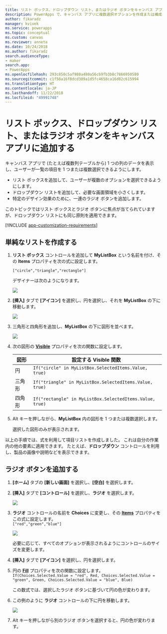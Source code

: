 ```yaml
---
title: リスト ボックス、ドロップダウン リスト、またはラジオ ボタンをキャンバス アプリに追加する | Microsoft Docs
description: PowerApps で、キャンバス アプリに複数選択オプションを作成または構成する
author: fikaradz
manager: kvivek
ms.service: powerapps
ms.topic: conceptual
ms.custom: canvas
ms.reviewer: anneta
ms.date: 10/24/2018
ms.author: fikaradz
search.audienceType:
- maker
search.app:
- PowerApps
ms.openlocfilehash: 293c850c5af980a480a56cb9fb3b8c7866950580
ms.sourcegitcommit: c1f58a16f8dcd309a1d5fc4658ca16d82c615994
ms.translationtype: HT
ms.contentlocale: ja-JP
ms.lasthandoff: 11/22/2018
ms.locfileid: "49991748"
---
```

# <a name="add-a-list-box-a-drop-down-list-or-radio-buttons-to-a-canvas-app"></a>リスト ボックス、ドロップダウン リスト、またはラジオ ボタンをキャンバス アプリに追加する

キャンバス アプリで (たとえば複数列テーブルから) 1 つの列のデータを表示し、ユーザーが一覧の項目を 1 つまたは複数選択できるようにします。

- リスト ボックスを追加して、ユーザーが複数のオプションを選択できるようにします。
- ドロップダウン リストを追加して、必要な画面領域を小さくします。
- 特定のデザイン効果のために、一連のラジオ ボタンを追加します。

このトピックではリスト ボックスとラジオ ボタンに焦点が当てられていますが、ドロップダウン リストにも同じ原則を適用できます。

[!INCLUDE [app-customization-requirements](../../includes/app-customization-requirements.md)]

## <a name="create-a-simple-list"></a>単純なリストを作成する

1. **リスト ボックス** コントロールを追加して **MyListBox** という名前を付け、その **Items** プロパティを次の式に設定します。

    ```["circle","triangle","rectangle"]```  <br/>

    デザイナーは次のようになります。

    ![][4]

4. **[挿入]** タブで **[アイコン]** を選択し、円を選択し、それを **MyListBox** の下に移動します。

    ![][5]  

5. 三角形と四角形を追加し、**MyListBox** の下に図形を並べます。

    ![][6]  

6. 次の図形の **[Visible](controls/properties-core.md)** プロパティを次の関数に設定します。  

   | 図形 | 設定する Visible 関数 |
   | --- | --- |
   | 円 |```If("circle" in MyListBox.SelectedItems.Value, true)``` |
   | 三角形 |```If("triangle" in MyListBox.SelectedItems.Value, true)``` |
   | 四角形 |```If("rectangle" in MyListBox.SelectedItems.Value, true)``` |

7. Alt キーを押しながら、**MyListBox** 内の図形を 1 つまたは複数選択します。

    選択した図形のみが表示されます。

以上の手順では、式を利用して項目リストを作成しました。 これは自分の作業内の他の要素に適用できます。 たとえば、**ドロップダウン** コントロールを利用し、製品の画像や説明などを表示できます。

## <a name="add-radio-buttons"></a>ラジオ ボタンを追加する
1. **[ホーム]** タブの **[新しい画面]** を選択し、**[空白]** を選択します。

2. **[挿入]** タブで **[コントロール]** を選択し、**ラジオ** を選択します。

    ![][10]  

3. **ラジオ** コントロールの名前を **Choices** に変更し、その **[Items](controls/properties-core.md)** プロパティをこの式に設定します。  
   ```["red","green","blue"]```  <br/>

    ![][12]  

    必要に応じて、すべてのオプションが表示されるようにコントロールのサイズを変更します。

4. **[挿入]** タブで **[アイコン]** を選択し、円を選択します。

5. 円の **[Fill](controls/properties-color-border.md)** プロパティを次の関数に設定します。  
   ```If(Choices.Selected.Value = "red", Red, Choices.Selected.Value = "green", Green, Choices.Selected.Value = "blue", Blue)```  

    この数式では、選択したラジオ ボタンに基づいて円の色が変わります。

6. この例のように **ラジオ** コントロールの下に円を移動します。

    ![][14]  

7. Alt キーを押しながら別のラジオ ボタンを選択すると、円の色が変わります。

[1]: ./media/add-list-box-drop-down-list-radio-button/preview.png
[2]: ./media/add-list-box-drop-down-list-radio-button/listbox.png
[3]: ./media/add-list-box-drop-down-list-radio-button/renamelistbox.png
[4]: ./media/add-list-box-drop-down-list-radio-button/itemslistbox.png
[5]: ./media/add-list-box-drop-down-list-radio-button/circle.png
[6]: ./media/add-list-box-drop-down-list-radio-button/allshapes.png
[10]: ./media/add-list-box-drop-down-list-radio-button/radiobutton.png
[12]: ./media/add-list-box-drop-down-list-radio-button/itemsradio.png
[14]: ./media/add-list-box-drop-down-list-radio-button/radiocircle.png
[15]: ./media/add-list-box-drop-down-list-radio-button/dropdown.png

